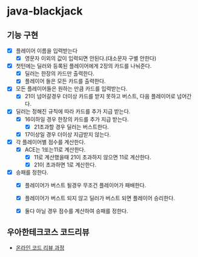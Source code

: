 # java-blackjack
## 기능 구현
 - [x] 플레이어 이름을 입력받는다
    - [x] 영문자 이외의 값이 입력되면 안된다.(대소문자 구별 안한다)
 - [x] 첫턴에는 딜러와 등록된 플레이어에게 2장의 카드를 나눠준다.
    - [x] 딜러는 한장의 카드만 출력한다.
    - [x] 플레이어 들은 모든 카드를 출력한다.
 - [x] 모든 플레이어들은 원하는 만큼 카드를 입력받는다.
    - [x] 21이 넘어갈경우 더이상 카드를 받지 못하고 버스트, 다음 플레이어로 넘어간다.
 - [x] 딜러는 정해진 규칙에 따라 카드를 추가 지급 받는다.
    - [x] 16이하일 경우 한장의 카드를 추가 지급 받는다.
        - [x] 21초과할 경우 딜러는 버스트한다.
    - [x] 17이상일 경우 더이상 지급받지 않는다.
 - [x] 각 플레이어별 점수를 계산한다.
    - [x] ACE는 1또는11로 계산한다.
        - [x] 11로 계산했을때 21이 초과하지 않으면 11로 계산한다.
        - [x] 21이 초과하면 1로 계산한다.
 - [x] 승패를 정한다.
    - [x] 플레이어가 버스트 될경우 무조건 플레이어가 패배한다.
    - [x] 플레이어가 버스트 되지 않고 딜러가 버스트 되면 플레이어 승리한다.
    - [x] 둘다 아닐 경우 점수를 계산하여 승패를 정한다.
    

## 우아한테크코스 코드리뷰
* [온라인 코드 리뷰 과정](https://github.com/woowacourse/woowacourse-docs/blob/master/maincourse/README.md)

